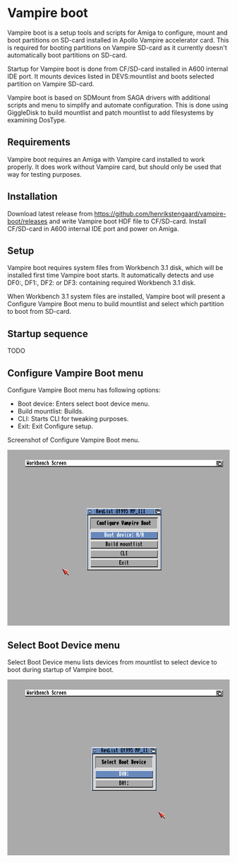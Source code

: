 # Vampire boot

Vampire boot is a setup tools and scripts for Amiga to configure, mount and boot partitions on SD-card installed in Apollo Vampire accelerator card. This is required for booting partitions on Vampire SD-card as it currently doesn't automatically boot partitions on SD-card.

Startup for Vampire boot is done from CF/SD-card installed in A600 internal IDE port. It mounts devices listed in DEVS:mountlist and boots selected partition on Vampire SD-card.

Vampire boot is based on SDMount from SAGA drivers with additional scripts and menu to simplify and automate configuration. This is done using GiggleDisk to build mountlist and patch mountlist to add filesystems by examining DosType.

## Requirements

Vampire boot requires an Amiga with Vampire card installed to work properly. It does work without Vampire card, but should only be used that way for testing purposes.

## Installation

Download latest release from https://github.com/henrikstengaard/vampire-boot/releases and write Vampire boot HDF file to CF/SD-card. Install CF/SD-card in A600 internal IDE port and power on Amiga.

## Setup

Vampire boot requires system files from Workbench 3.1 disk, which will be installed first time Vampire boot starts.
It automatically detects and use DF0:, DF1:, DF2: or DF3: containing required Workbench 3.1 disk.

When Workbench 3.1 system files are installed, Vampire boot will present a Configure Vampire Boot menu to build mountlist and select which partition to boot from SD-card.

## Startup sequence

TODO

## Configure Vampire Boot menu

Configure Vampire Boot menu has following options:

- Boot device: Enters select boot device menu.
- Build mountlist: Builds.
- CLI: Starts CLI for tweaking purposes.
- Exit: Exit Configure setup.

Screenshot of Configure Vampire Boot menu.

![Configure Vampire Boot menu](screenshots/vampire-boot1.png?raw=true)

## Select Boot Device menu

Select Boot Device menu lists devices from mountlist to select device to boot during startup of Vampire boot.

![Select Boot Device menu](screenshots/vampire-boot2.png?raw=true)